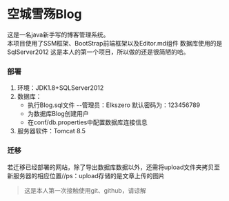 # 空城雪殇Blog
这是一名java新手写的博客管理系统。  
本项目使用了SSM框架、BootStrap前端框架以及Editor.md组件
数据库使用的是SqlServer2012
这是本人的第一个项目，所以做的还是很简陋的哈。
### 部署
1. 环境：JDK1.8+SQLServer2012
2. 数据库：
   * 执行Blog.sql文件 --管理员：Elkszero 默认密码为：123456789
   * 为数据库Blog创建用户
   * 在conf/db.properties中配置数据库连接信息
3. 服务器软件：Tomcat 8.5

### 迁移
若迁移已经部署的网站，除了导出数据库数据以外，还需将upload文件夹拷贝至新服务器的相应位置//ps：upload存储的是文章上传的图片


>这是本人第一次接触使用git、github，请谅解
